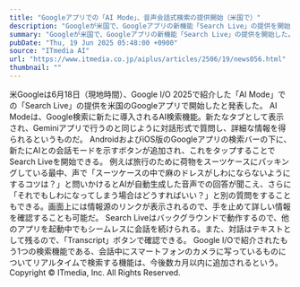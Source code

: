 ```yaml
---
title: "Googleアプリでの「AI Mode」、音声会話式検索の提供開始（米国で）"
description: "Googleが米国で、Googleアプリの新機能「Search Live」の提供を開始した。これは対話型のAI検索「AI Mode」の一部で、音声で質問すると音声で回答が得られる。画面には情報源のリンクが表示される。"
summary: "Googleが米国で、Googleアプリの新機能「Search Live」の提供を開始した。これは対話型のAI検索「AI Mode」の一部で、音声で質問すると音声で回答が得られる。画面には情報源のリンクが表示される。"
pubDate: "Thu, 19 Jun 2025 05:48:00 +0900"
source: "ITmedia AI"
url: "https://www.itmedia.co.jp/aiplus/articles/2506/19/news056.html"
thumbnail: ""
---
```


米Googleは6月18日（現地時間）、Google I/O 2025で紹介した「AI Mode」での「Search Live」の提供を米国のGoogleアプリで開始したと発表した。
AI Modeは、Google検索に新たに導入されるAI検索機能。新たなタブとして表示され、Geminiアプリで行うのと同じように対話形式で質問し、詳細な情報を得られるというものだ。
AndroidおよびiOS版のGoogleアプリの検索バーの下に、新たにAIとの会話モードを示すボタンが追加され、これをタップすることでSearch Liveを開始できる。
例えば旅行のために荷物をスーツケースにパッキングしている最中、声で「スーツケースの中で麻のドレスがしわにならないようにするコツは？」と問いかけるとAIが自動生成した音声での回答が聞こえ、さらに「それでもしわになってしまう場合はどうすればいい？」と別の質問をすることもできる。画面上には情報源のリンクが表示されるので、手を止めて詳しい情報を確認することも可能だ。
Search Liveはバックグラウンドで動作するので、他のアプリを起動中でもシームレスに会話を続けられる。また、対話はテキストとして残るので、「Transcript」ボタンで確認できる。
Google I/Oで紹介されたもう1つの検索機能である、会話中にスマートフォンのカメラに写っているものについてリアルタイムで検索する機能は、今後数カ月以内に追加されるという。
Copyright © ITmedia, Inc. All Rights Reserved.